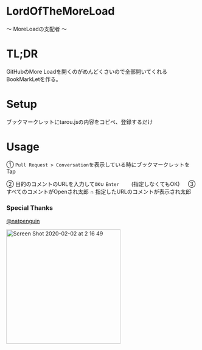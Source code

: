 # LordOfTheMoreLoad
〜 MoreLoadの支配者 〜

# TL;DR
GitHubのMore Loadを開くのがめんどくさいので全部開いてくれるBookMarkLetを作る。

# Setup
ブックマークレットにtarou.jsの内容をコピペ、登録するだけ

# Usage
① `Pull Request > Conversation`を表示している時にブックマークレットをTap

② 目的のコメントのURLを入力して`OK`∪ `Enter`
　　(指定しなくてもOK)
　
③ すべてのコメントがOpenされ太郎 ∩ 指定したURLのコメントが表示され太郎


### Special Thanks
[@natpenguin](https://github.com/natpenguin)  

<img width="300" alt="Screen Shot 2020-02-02 at 2 16 49" src="https://user-images.githubusercontent.com/14083051/73596057-50077900-4562-11ea-991f-d1d2e05b05b1.png">
